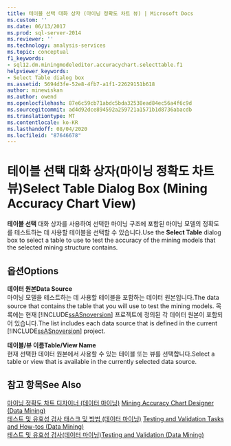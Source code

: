 ```yaml
---
title: 테이블 선택 대화 상자 (마이닝 정확도 차트 뷰) | Microsoft Docs
ms.custom: ''
ms.date: 06/13/2017
ms.prod: sql-server-2014
ms.reviewer: ''
ms.technology: analysis-services
ms.topic: conceptual
f1_keywords:
- sql12.dm.miningmodeleditor.accuracychart.selecttable.f1
helpviewer_keywords:
- Select Table dialog box
ms.assetid: 5694d3fe-52e8-4fb7-a1f1-22629151b618
author: minewiskan
ms.author: owend
ms.openlocfilehash: 87e6c59cb71abdc5bda32538ead84ec56a4f6c9d
ms.sourcegitcommit: ad4d92dce894592a259721a1571b1d8736abacdb
ms.translationtype: MT
ms.contentlocale: ko-KR
ms.lasthandoff: 08/04/2020
ms.locfileid: "87646678"
---
```

# <a name="select-table-dialog-box-mining-accuracy-chart-view"></a><span data-ttu-id="30775-102">테이블 선택 대화 상자(마이닝 정확도 차트 뷰)</span><span class="sxs-lookup"><span data-stu-id="30775-102">Select Table Dialog Box (Mining Accuracy Chart View)</span></span>
  <span data-ttu-id="30775-103">**테이블 선택** 대화 상자를 사용하여 선택한 마이닝 구조에 포함된 마이닝 모델의 정확도를 테스트하는 데 사용할 테이블을 선택할 수 있습니다.</span><span class="sxs-lookup"><span data-stu-id="30775-103">Use the **Select Table** dialog box to select a table to use to test the accuracy of the mining models that the selected mining structure contains.</span></span>  
  
## <a name="options"></a><span data-ttu-id="30775-104">옵션</span><span class="sxs-lookup"><span data-stu-id="30775-104">Options</span></span>  
 <span data-ttu-id="30775-105">**데이터 원본**</span><span class="sxs-lookup"><span data-stu-id="30775-105">**Data Source**</span></span>  
 <span data-ttu-id="30775-106">마이닝 모델을 테스트하는 데 사용할 테이블을 포함하는 데이터 원본입니다.</span><span class="sxs-lookup"><span data-stu-id="30775-106">The data source that contains the table that you will use to test the mining models.</span></span> <span data-ttu-id="30775-107">목록에는 현재 [!INCLUDE[ssASnoversion](../includes/ssasnoversion-md.md)] 프로젝트에 정의된 각 데이터 원본이 포함되어 있습니다.</span><span class="sxs-lookup"><span data-stu-id="30775-107">The list includes each data source that is defined in the current [!INCLUDE[ssASnoversion](../includes/ssasnoversion-md.md)] project.</span></span>  
  
 <span data-ttu-id="30775-108">**테이블/뷰 이름**</span><span class="sxs-lookup"><span data-stu-id="30775-108">**Table/View Name**</span></span>  
 <span data-ttu-id="30775-109">현재 선택한 데이터 원본에서 사용할 수 있는 테이블 또는 뷰를 선택합니다.</span><span class="sxs-lookup"><span data-stu-id="30775-109">Select a table or view that is available in the currently selected data source.</span></span>  
  
## <a name="see-also"></a><span data-ttu-id="30775-110">참고 항목</span><span class="sxs-lookup"><span data-stu-id="30775-110">See Also</span></span>  
 <span data-ttu-id="30775-111">[마이닝 정확도 차트 디자이너 &#40;데이터 마이닝&#41;](mining-accuracy-chart-designer-data-mining.md) </span><span class="sxs-lookup"><span data-stu-id="30775-111">[Mining Accuracy Chart Designer &#40;Data Mining&#41;](mining-accuracy-chart-designer-data-mining.md) </span></span>  
 <span data-ttu-id="30775-112">[테스트 및 유효성 검사 태스크 및 방법 &#40;데이터 마이닝&#41;](data-mining/testing-and-validation-tasks-and-how-tos-data-mining.md) </span><span class="sxs-lookup"><span data-stu-id="30775-112">[Testing and Validation Tasks and How-tos &#40;Data Mining&#41;](data-mining/testing-and-validation-tasks-and-how-tos-data-mining.md) </span></span>  
 [<span data-ttu-id="30775-113">테스트 및 유효성 검사&#40;데이터 마이닝&#41;</span><span class="sxs-lookup"><span data-stu-id="30775-113">Testing and Validation &#40;Data Mining&#41;</span></span>](data-mining/testing-and-validation-data-mining.md)  
  
  
